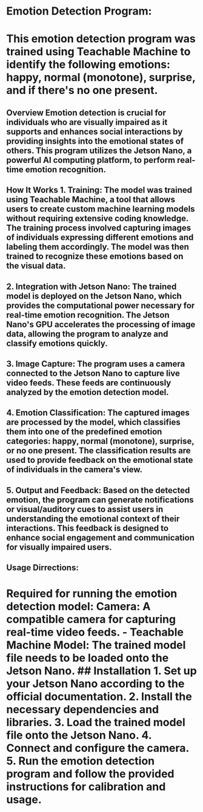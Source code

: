 # Emotion Detection Program:

# This emotion detection program was trained using Teachable Machine to identify the following emotions: happy, normal (monotone), surprise, and if there's no one present. 

## Overview Emotion detection is crucial for individuals who are visually impaired as it supports and enhances social interactions by providing insights into the emotional states of others. This program utilizes the Jetson Nano, a powerful AI computing platform, to perform real-time emotion recognition. 

## How It Works 1. **Training**: The model was trained using Teachable Machine, a tool that allows users to create custom machine learning models without requiring extensive coding knowledge. The training process involved capturing images of individuals expressing different emotions and labeling them accordingly. The model was then trained to recognize these emotions based on the visual data. 

## 2. **Integration with Jetson Nano**: The trained model is deployed on the Jetson Nano, which provides the computational power necessary for real-time emotion recognition. The Jetson Nano's GPU accelerates the processing of image data, allowing the program to analyze and classify emotions quickly. 

## 3. **Image Capture**: The program uses a camera connected to the Jetson Nano to capture live video feeds. These feeds are continuously analyzed by the emotion detection model. 

## 4. **Emotion Classification**: The captured images are processed by the model, which classifies them into one of the predefined emotion categories: happy, normal (monotone), surprise, or no one present. The classification results are used to provide feedback on the emotional state of individuals in the camera's view. 

## 5. **Output and Feedback**: Based on the detected emotion, the program can generate notifications or visual/auditory cues to assist users in understanding the emotional context of their interactions. This feedback is designed to enhance social engagement and communication for visually impaired users. 

## Usage Dirrections:

# Required for running the emotion detection model: **Camera**: A compatible camera for capturing real-time video feeds. - **Teachable Machine Model**: The trained model file needs to be loaded onto the Jetson Nano. ## Installation 1. Set up your Jetson Nano according to the official documentation. 2. Install the necessary dependencies and libraries. 3. Load the trained model file onto the Jetson Nano. 4. Connect and configure the camera. 5. Run the emotion detection program and follow the provided instructions for calibration and usage. 
